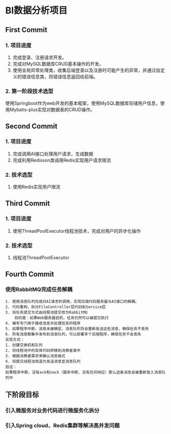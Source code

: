 # BI数据分析项目
## First Commit
  ### 1. 项目进度
   1. 完成登录、注册请求开发。
   2. 完成对MySQL数据库CRUD基本操作的开发。
   3. 使用全局异常处理类，收集后端登录以及注册时可能产生的异常，并通过自定义的错误信息类，将错误信息返回给前端。
 ### 2. 第一阶段技术选型
   使用Springboot作为web开发的基本框架，使用MySQL数据库存储用户信息，使用Mybatis-plus实现对数据表的CRUD操作。
## Second Commit
 ### 1. 项目进度
   1. 完成调用AI接口处理用户请求，生成数据
   2. 完成利用Redisson类调用Redis实现用户请求限流
 ### 2. 技术选型
   1. 使用Redis实现用户限流
## Third Commit
 ### 1. 项目进度
   1. 使用ThreadPoolExecutor线程池技术，完成对用户的异步化操作

### 2. 技术选型
   1. 线程池ThreadPoolExecutor
## Fourth Commit
### 使用RabbitMQ完成任务解耦
    1. 使用消息队列完成对AI请求的调用，实现后端代码服务器与AI接口的解耦。
    2. 代码重构，拆分FileController层代码到Service层
    3. 将任务提交方式由线程池提交改为RabbitMQ
        目的是：如果Web服务器宕机，任务仍然可以被提交执行
    4. 编写专门用于接收消息并处理任务的程序
    5. 如果程序中断，消息未被确定，消息队列将会重新发送这些消息，确保任务不丢失
    6. 所有消息都集中发布到消息队列，可以部署多个后端程序，确保任务不会丢失
    实现方式：
    1. 创建交换机和队列
    2. 将线程池中的具体代码转移到消费者类中
    3. 根据消费者需求来确认消息格式
    4. 将提交线程池改造为发送消息至消息队列
    验证：
    如果程序中断，没有ack和nack（服务中断、没有任何响应）那么这条消息会被重新放入消息队列中
## 下阶段目标
### 引入微服务对业务代码进行微服务化拆分
### 引入Spring cloud、Redis集群等解决高并发问题
    

